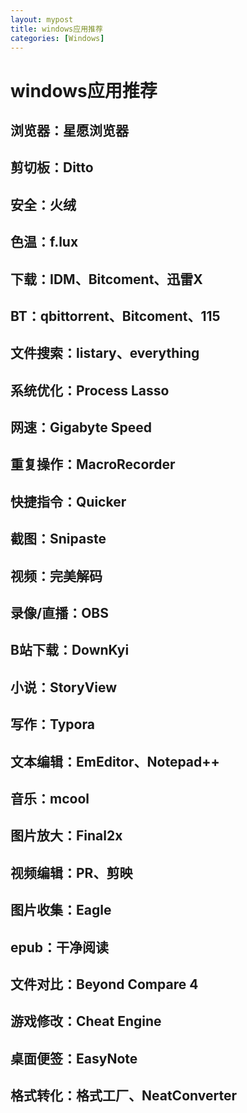```yaml
---
layout: mypost
title: windows应用推荐
categories: [Windows]
---
```



# windows应用推荐

## 浏览器：星愿浏览器

## 剪切板：Ditto

## 安全：火绒

## 色温：f.lux

## 下载：IDM、Bitcoment、迅雷X

## BT：qbittorrent、Bitcoment、115

## 文件搜索：listary、everything

## 系统优化：Process Lasso

## 网速：Gigabyte Speed

## 重复操作：MacroRecorder

## 快捷指令：Quicker

## 截图：Snipaste

## 视频：完美解码

## 录像/直播：OBS

## B站下载：DownKyi

## 小说：StoryView

## 写作：Typora

## 文本编辑：EmEditor、Notepad++

## 音乐：mcool

## 图片放大：Final2x

## 视频编辑：PR、剪映

## 图片收集：Eagle

## epub：干净阅读

## 文件对比：Beyond Compare 4

## 游戏修改：Cheat Engine

## 桌面便签：EasyNote

## 格式转化：格式工厂、NeatConverter